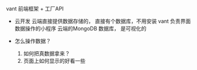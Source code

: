 vant 前端框架 + 工厂API
- 云开发
  云端直接提供数据存储的，
  直接有个数据库，不用安装 
  vant 负责界面
  数据操作的小程序 云端的MongoDB 数据库， 是可视化的
- 怎么操作数据？

  1. 如何把真数据拿来？
  2. 页面上如何显示的好看一些
